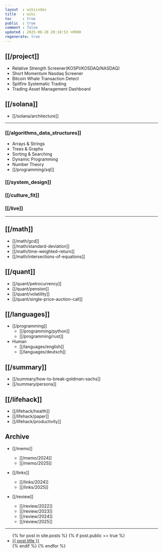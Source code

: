 ```yaml
---
layout  : wikiindex
title   : wiki
toc     : true
public  : true
comment : false
updated : 2025-08-28 20:18:53 +0900
regenerate: true
---
```

## [[/project]] 
- Relative Strength Screener(KOSPI/KOSDAQ/NASDAQ)
- Short Momentum Nasdaq Screener
- Bitcoin Whale Transaction Detect
- Spitfire Systematic Trading
- Trading Asset Management Dashboard

## [[/solana]]
- [[/solana/architecture]]

---

### [[/algorithms_data_structures]]
- Arrays & Strings
- Trees & Graphs
- Sorting & Searching
- Dynamic Programming
- Number Theory
- [[/programming/sql]]

### [[/system_design]]
### [[/culture_fit]]
### [[/live]] 

---

## [[/math]]
- [[/math/gcd]]
- [[/math/standard-deviation]]
- [[/math/time-weighted-return]]
- [[/math/intersections-of-equations]]

## [[/quant]]
- [[/quant/petrocurrency]] 
- [[/quant/pension]]
- [[/quant/volatility]]
- [[/quant/single-price-auction-call]]

## [[/languages]]
- [[/programming]]
    - [[/programming/python]]
    - [[/programming/rust]]
- Human
    - [[/languages/english]]
    - [[/languages/deutsch]]
    
## [[/summary]]
- [[/summary/how-to-break-goldman-sachs]]
- [[/summary/persona]]

## [[/lifehack]]
- [[/lifehack/health]]
- [[/lifehack/paper]]
- [[/lifehack/productivity]]

## Archive
- [[/memo]]
    - [[/memo/2024]]
    - [[/memo/2025]]
    
- [[/links]]
    - [[/links/2024]]
    - [[/links/2025]]

- [[/review]]
    - [[/review/2022]]
    - [[/review/2023]]
    - [[/review/2024]]
    - [[/review/2025]]

---
<div>
    <ul>
{% for post in site.posts %}
    {% if post.public == true %}
        <li>
            <a class="post-link" href="{{ post.url | prepend: site.baseurl }}">
                {{ post.title }}
            </a>
        </li>
    {% endif %}
{% endfor %}
    </ul>
</div>

